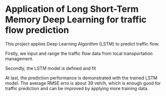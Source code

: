 # Application of Long Short-Term Memory Deep Learning for traffic flow prediction 
This project applies Deep Learning Algorithm (LSTM) to predict traffic flow.

Firstly, we input and range the traffic flow data from local transportation management.

Secondly, the LSTM model is defined and fit

At last, the prediction performance is demonstrated with the trained LSTM model. The average RMSE erro is about 39 veh/h, which is enough good for traffic prediction and can be improved by applying more training data.

